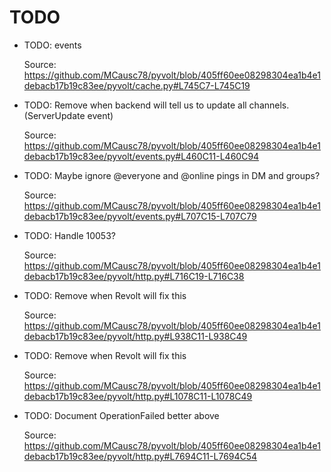 # TODO

* TODO: events

  Source: https://github.com/MCausc78/pyvolt/blob/405ff60ee08298304ea1b4e1debacb17b19c83ee/pyvolt/cache.py#L745C7-L745C19

* TODO: Remove when backend will tell us to update all channels. (ServerUpdate event)

  Source: https://github.com/MCausc78/pyvolt/blob/405ff60ee08298304ea1b4e1debacb17b19c83ee/pyvolt/events.py#L460C11-L460C94

* TODO: Maybe ignore @everyone and @online pings in DM and groups?

  Source: https://github.com/MCausc78/pyvolt/blob/405ff60ee08298304ea1b4e1debacb17b19c83ee/pyvolt/events.py#L707C15-L707C79

* TODO: Handle 10053?

  Source: https://github.com/MCausc78/pyvolt/blob/405ff60ee08298304ea1b4e1debacb17b19c83ee/pyvolt/http.py#L716C19-L716C38

* TODO: Remove when Revolt will fix this

  Source: https://github.com/MCausc78/pyvolt/blob/405ff60ee08298304ea1b4e1debacb17b19c83ee/pyvolt/http.py#L938C11-L938C49

* TODO: Remove when Revolt will fix this

  Source: https://github.com/MCausc78/pyvolt/blob/405ff60ee08298304ea1b4e1debacb17b19c83ee/pyvolt/http.py#L1078C11-L1078C49

* TODO: Document OperationFailed better above

  Source: https://github.com/MCausc78/pyvolt/blob/405ff60ee08298304ea1b4e1debacb17b19c83ee/pyvolt/http.py#L7694C11-L7694C54

